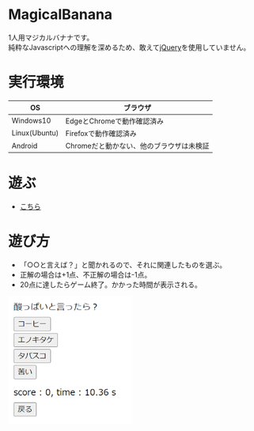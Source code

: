 # MagicalBanana
1人用マジカルバナナです。<br>
純粋なJavascriptへの理解を深めるため、敢えて[jQuery](https://jquery.com/)を使用していません。

# 実行環境
|OS|ブラウザ|
|-|-|
|Windows10|EdgeとChromeで動作確認済み|
|Linux(Ubuntu)|Firefoxで動作確認済み|
|Android|Chromeだと動かない、他のブラウザは未検証|

# 遊ぶ
- [こちら](https://feather16.github.io/MagicalBanana/)

# 遊び方
- 「○○と言えば？」と聞かれるので、それに関連したものを選ぶ。
- 正解の場合は+1点、不正解の場合は-1点。
- 20点に達したらゲーム終了。かかった時間が表示される。

<img src="image/game_preview.png" width=250>
